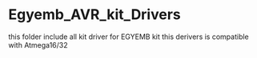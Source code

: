 # Egyemb_AVR_kit_Drivers
this folder include all kit driver for EGYEMB kit 
this derivers is compatible with Atmega16/32
